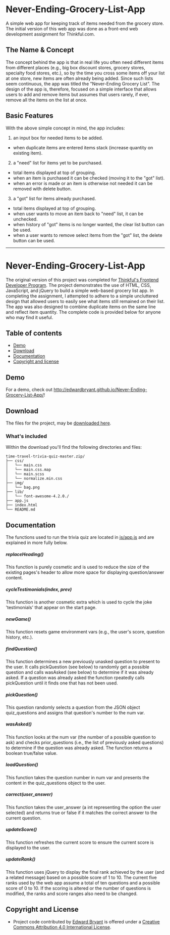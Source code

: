# Never-Ending-Grocery-List-App

A simple web app for keeping track of items needed from the grocery store. The initial version of this web app was done as a front-end web development  assignment for Thinkful.com. 

## The Name & Concept

The concept behind the app is that in real life you often need different items from different places (e.g., big box discount stores, grocery stores, specialty food stores, etc.), so by the time you cross some items off your list at one store, new items are often already being added. Since such lists seem continuous, the app was titled the "Never-Ending Grocery List". The design of the app is, therefore, focused on a simple interface that allows users to add and remove items but assumes that users rarely, if ever, remove all the items on the list at once.

## Basic Features 

With the above simple concept in mind, the app includes:

1. an input box for needed items to be added.
  - when duplicate items are entered items stack (increase quantity on existing item).
2. a "need" list for items yet to be purchased. 
  - total items displayed at top of grouping.
  - when an item is purchased it can be checked (moving it to the "got" list).
  - when an error is made or an item is otherwise not needed it can be removed with delete button.
3. a "got" list for items already purchased.
  - total items displayed at top of grouping.
  - when user wants to move an item back to "need" list, it can be unchecked. 
  - when history of "got" items is no longer wanted, the clear list button can be used.
  - when a user wants to remove select items from the "got" list, the delete button can be used.


--------

# Never-Ending-Grocery-List-App

The original version of this project was completed for [Thinkful's Frontend Developer Program](https://www.thinkful.com/courses/learn-web-development-online/). The project demonstrates the use of HTML, CSS, JavaScript, and jQuery to build a simple web-based grocery list app. In completing the assignment, I attempted to adhere to a simple uncluttered design that allowed users to easily see what items still remained on their list. The app was also designed to combine duplicate items on the same line and reflect item quantity. The complete code is provided below for anyone who may find it useful.  

## Table of contents

- [Demo](#demo)
- [Download](#download)
- [Documentation](#documentation)
- [Copyright and license](#copyright-and-license)

## Demo

For a demo, check out <http://edwardbryant.github.io/Never-Ending-Grocery-List-App/>!

## Download

The files for the project, may be [downloaded here](https://github.com/edwardbryant/never-ending-grocery-list-app/archive/master.zip).

### What's included

Within the download you'll find the following directories and files:

```
time-travel-trivia-quiz-master.zip/
├── css/
│   └── main.css
│   └── main.css.map
│   └── main.scss
│   └── normalize.min.css
├── img/
│   └── bag.png
├── lib/
│   └── font-awesome-4.2.0./
├── app.js
├── index.html
└── README.md
```

## Documentation

The functions used to run the trivia quiz are located in [js/app.js](https://github.com/edwardbryant/Time-Travel-Trivia-Quiz/blob/master/js/app.js) and are explained in more fully below. 

##### replaceHeading()

This function is purely cosmetic and is used to reduce the size of the existing pages's header to allow more space for displaying question/answer content.

##### cycleTestimonials(index, prev)

This function is another cosmetic extra which is used to cycle the joke 'testimonials' that appear on the start page. 

##### newGame()

This function resets game environment vars (e.g., the user's score, question history, etc.).  

##### findQuestion()

This function determines a new previously unasked question to present to the user. It calls pickQuestion (see below) to randomly get a possible question and calls wasAsked (see below) to determine if it was already asked. If a question was already asked the function rpeatedly calls pickQuestion until it finds one that has not been used.  

##### pickQuestion()

This question randomly selects a question from the JSON object quiz_questions and assigns that question's number to the num var.

##### wasAsked()

This function looks at the num var (the number of a possible question to ask) and checks prior_questions (i.e., the list of previously asked questions) to determine if the question was already asked. The function returns a boolean true/false value.

##### loadQuestion()

This function takes the question number in num var and presents the content in the quiz_questions object to the user.

##### correct(user_answer)

This function takes the user_answer (a int representing the option the user selected) and returns true or false if it matches the correct answer to the current question. 

##### updateScore()

This function refreshes the current score to ensure the current score is displayed to the user.

##### updateRank()

This function uses jQuery to display the final rank achieved by the user (and a related message) based on a possible score of 1 to 10. The current five ranks used by the web app assume a total of ten questions and a possible score of 0 to 10. If the scoring is altered or the number of questions is modified, the ranks and score ranges also need to be changed.  

## Copyright and License

- Project code contributed by [Edward Bryant](http://www.edwardbryant.com) is offered under a [Creative Commons Attribution 4.0 International License](http://creativecommons.org/licenses/by/4.0/).




